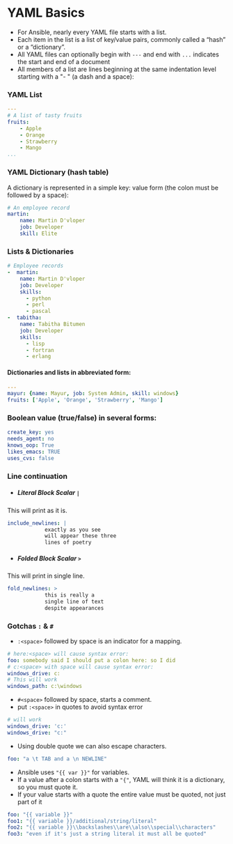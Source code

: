 # YAML Basics
- For Ansible, nearly every YAML file starts with a list.
- Each item in the list is a list of key/value pairs, commonly called a “hash” or a “dictionary”.
- All YAML files can optionally begin with `---` and end with `...` indicates the start and end of a document
- All members of a list are lines beginning at the same indentation level starting with a "- " (a dash and a space):

### YAML List
``` yaml
---
# A list of tasty fruits
fruits:
    - Apple
    - Orange
    - Strawberry
    - Mango
...
```

### YAML Dictionary (hash table)
A dictionary is represented in a simple key: value form (the colon must be followed by a space):
``` yaml
# An employee record
martin:
    name: Martin D'vloper
    job: Developer
    skill: Elite
```

### Lists & Dictionaries
``` yaml
# Employee records
-  martin:
    name: Martin D'vloper
    job: Developer
    skills:
      - python
      - perl
      - pascal
-  tabitha:
    name: Tabitha Bitumen
    job: Developer
    skills:
      - lisp
      - fortran
      - erlang
```

#### Dictionaries and lists in abbreviated form:
``` yaml
---
mayur: {name: Mayur, job: System Admin, skill: windows}
fruits: ['Apple', 'Orange', 'Strawberry', 'Mango']
```
### Boolean value (true/false) in several forms:
``` yaml
create_key: yes
needs_agent: no
knows_oop: True
likes_emacs: TRUE
uses_cvs: false
```
### Line continuation
- ##### Literal Block Scalar `|`
This will print as it is.
``` yaml
include_newlines: |
            exactly as you see
            will appear these three
            lines of poetry
```
- ##### Folded Block Scalar `>`
This will print in single line.
``` yaml
fold_newlines: >
            this is really a
            single line of text
            despite appearances
```

### Gotchas `:` & `#`
- `:<space>` followed by space is an indicator for a mapping.
``` yaml
# here:<space> will cause syntax error:
foo: somebody said I should put a colon here: so I did
# c:<space> with space will cause syntax error:
windows_drive: c:
# This will work
windows_path: c:\windows
```
- `#<space>` followed by space, starts a comment.
- put `:<space>` in quotes to avoid syntax error
``` yaml
# will work
windows_drive: 'c:'
windows_drive: "c:"
```
- Using double quote we can also escape characters.
``` yaml
foo: "a \t TAB and a \n NEWLINE"
```
- Ansible uses `"{{ var }}"` for variables.
- If a value after a colon starts with a `"{"`, YAML will think it is a dictionary, so you must quote it.
- If your value starts with a quote the entire value must be quoted, not just part of it
``` yaml
foo: "{{ variable }}"
foo1: "{{ variable }}/additional/string/literal"
foo2: "{{ variable }}\\backslashes\\are\\also\\special\\characters"
foo3: "even if it's just a string literal it must all be quoted"
```
